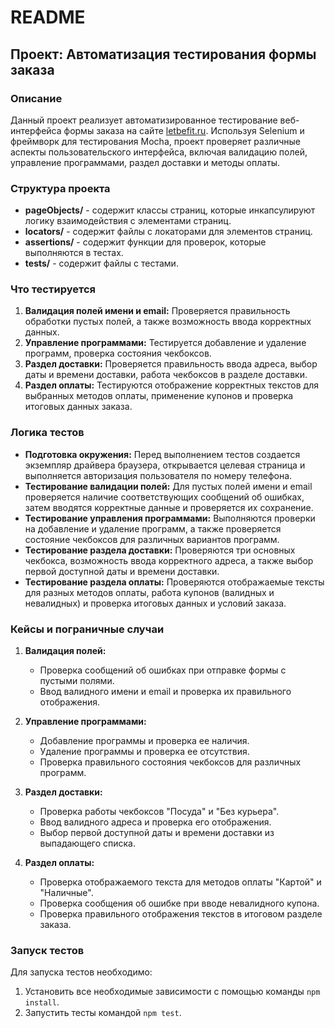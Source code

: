 
# README

## Проект: Автоматизация тестирования формы заказа

### Описание
Данный проект реализует автоматизированное тестирование веб-интерфейса формы заказа на сайте [letbefit.ru](https://letbefit.ru/). Используя Selenium и фреймворк для тестирования Mocha, проект проверяет различные аспекты пользовательского интерфейса, включая валидацию полей, управление программами, раздел доставки и методы оплаты.

### Структура проекта
- **pageObjects/** - содержит классы страниц, которые инкапсулируют логику взаимодействия с элементами страниц.
- **locators/** - содержит файлы с локаторами для элементов страниц.
- **assertions/** - содержит функции для проверок, которые выполняются в тестах.
- **tests/** - содержит файлы с тестами.

### Что тестируется

1. **Валидация полей имени и email:** Проверяется правильность обработки пустых полей, а также возможность ввода корректных данных.
2. **Управление программами:** Тестируется добавление и удаление программ, проверка состояния чекбоксов.
3. **Раздел доставки:** Проверяется правильность ввода адреса, выбор даты и времени доставки, работа чекбоксов в разделе доставки.
4. **Раздел оплаты:** Тестируются отображение корректных текстов для выбранных методов оплаты, применение купонов и проверка итоговых данных заказа.

### Логика тестов

- **Подготовка окружения:** Перед выполнением тестов создается экземпляр драйвера браузера, открывается целевая страница и выполняется авторизация пользователя по номеру телефона.
- **Тестирование валидации полей:** Для пустых полей имени и email проверяется наличие соответствующих сообщений об ошибках, затем вводятся корректные данные и проверяется их сохранение.
- **Тестирование управления программами:** Выполняются проверки на добавление и удаление программ, а также проверяется состояние чекбоксов для различных вариантов программ.
- **Тестирование раздела доставки:** Проверяются три основных чекбокса, возможность ввода корректного адреса, а также выбор первой доступной даты и времени доставки.
- **Тестирование раздела оплаты:** Проверяются отображаемые тексты для разных методов оплаты, работа купонов (валидных и невалидных) и проверка итоговых данных и условий заказа.

### Кейсы и пограничные случаи

1. **Валидация полей:**
   - Проверка сообщений об ошибках при отправке формы с пустыми полями.
   - Ввод валидного имени и email и проверка их правильного отображения.

2. **Управление программами:**
   - Добавление программы и проверка ее наличия.
   - Удаление программы и проверка ее отсутствия.
   - Проверка правильного состояния чекбоксов для различных программ.

3. **Раздел доставки:**
   - Проверка работы чекбоксов "Посуда" и "Без курьера".
   - Ввод валидного адреса и проверка его отображения.
   - Выбор первой доступной даты и времени доставки из выпадающего списка.

4. **Раздел оплаты:**
   - Проверка отображаемого текста для методов оплаты "Картой" и "Наличные".
   - Проверка сообщения об ошибке при вводе невалидного купона.
   - Проверка правильного отображения текстов в итоговом разделе заказа.

### Запуск тестов
Для запуска тестов необходимо:
1. Установить все необходимые зависимости с помощью команды `npm install`.
2. Запустить тесты командой `npm test`.
